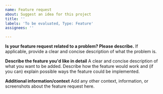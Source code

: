 ```yaml
---
name: Feature request
about: Suggest an idea for this project
title: ''
labels: 'To be evaluated, Type: Feature'
assignees: ''

---
```


**Is your feature request related to a problem? Please describe.**
If applicable, provide a clear and concise description of what the problem is.

**Describe the feature you'd like in detail**
A clear and concise description of what you want to be added. Describe how the feature would work and (if you can) explain possible ways the feature could be implemented. 

**Additional information/context**
Add any other context, information, or screenshots about the feature request here.
